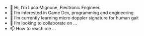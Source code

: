 - 👋 Hi, I’m Luca Mignone, Electronic Engineer.
- 👀 I’m interested in Game Dev, programming and engineering
- 🌱 I’m currently learning micro doppler signature for human gait
- 💞️ I’m looking to collaborate on ...
- 📫 How to reach me ...

<!---
LucaMignone/LucaMignone is a ✨ special ✨ repository because its `README.md` (this file) appears on your GitHub profile.
You can click the Preview link to take a look at your changes.
--->

